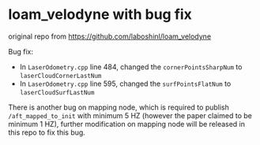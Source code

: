 # loam_velodyne with bug fix
original repo from https://github.com/laboshinl/loam_velodyne

Bug fix:

 - In `LaserOdometry.cpp` line 484, changed the `cornerPointsSharpNum` to `laserCloudCornerLastNum`
 - In `LaserOdometry.cpp` line 595, changed the `surfPointsFlatNum` to `laserCloudSurfLastNum`


There is another bug on mapping node, which is required to publish `/aft_mapped_to_init` with minimum 5 HZ (however the paper claimed to be minimum 1 HZ), further modification on mapping node will be released in this repo to fix this bug.
